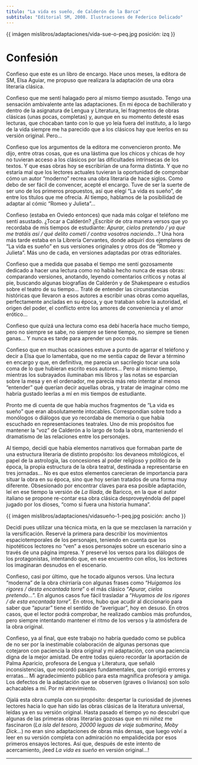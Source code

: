 ```yaml
---
titulo: "La vida es sueño, de Calderón de la Barca"
subtitulo: "Editorial SM, 2008. Ilustraciones de Federico Delicado"
---
```

{{ imágen mislibros/adaptaciones/vida-sue-o-peq.jpg posición: izq }}

# **Confesión**

Confieso que este es un libro de encargo. Hace unos meses, la editora de SM,
Elsa Aguiar, me propuso que realizara la adaptación de una obra literaria
clásica.

Confieso que me sentí halagado pero al mismo tiempo asustado. Tengo una
sensación ambivalente ante las adaptaciones. En mi época de bachillerato y
dentro de la asignatura de Lengua y Literatura, leí fragmentos de obras
clásicas (unas pocas, completas) y, aunque en su momento detesté esas
lecturas, que chocaban tanto con lo que yo leía fuera del instituto, a lo
largo de la vida siempre me ha parecido que a los clásicos hay que leerlos en
su versión original. Pero…

Confieso que los argumentos de la editora me convencieron pronto. Me dijo,
entre otras cosas, que es una lástima que los chicos y chicas de hoy no
tuvieran acceso a los clásicos por las dificultades intrínsecas de los
textos. Y que esas obras hoy se escribirían de una forma distinta. Y que no
estaría mal que los lectores actuales tuvieran la oportunidad de comprobar
cómo un autor “moderno” recrea una obra literaria de hace siglos. Como debo
de ser fácil de convencer, acepté el encargo. Tuve de ser la suerte de ser
uno de los primeros propuestos, así que elegí “La vida es sueño”, de entre
los títulos que me ofrecía. Al tiempo, hablamos de la posibilidad de adaptar
al cómic “Romeo y Julieta”...

Confieso (estaba en Oviedo entonces) que nada más colgar el teléfono me sentí
asustado. ¿Tocar a Calderón? ¿Escribir de otra manera versos que yo recordaba
de mis tiempos de estudiante: _Apurar, cielos pretendo / ya que me tratáis
así / qué delito cometí / contra vosotros naciendo…_? Una hora más tarde
estaba en la Librería Cervantes, donde adquirí dos ejemplares de “La vida es
sueño” en sus versiones originales y otros dos de “Romeo y Julieta”. Más uno
de cada, en versiones adaptadas por otras editoriales.

Confieso que a medida que pasaba el tiempo me sentí gozosamente dedicado a
hacer una lectura como no había hecho nunca de esas obras: comparando
versiones, anotando, leyendo comentarios críticos y notas al pie, buscando
algunas biografías de Calderón y de Shakespeare o estudios sobre el teatro de
su tiempo… Traté de entender las circunstancias históricas que llevaron a
esos autores a escribir unas obras como aquellas, perfectamente ancladas en
su época, y que trataban sobre la autoridad, el origen del poder, el
conflicto entre los amores de conveniencia y el amor erótico…

Confieso que quizá una lectura como esa debí hacerla hace mucho tiempo, pero
no siempre se sabe, no siempre se tiene tiempo, no siempre se tienen ganas… Y
nunca es tarde para aprender un poco más.

Confieso que en muchas ocasiones estuve a punto de agarrar el teléfono y
decir a Elsa que lo lamentaba, que no me sentía capaz de llevar a término en
encargo y que, en definitiva, me parecía un sacrilegio tocar una sola coma de
lo que hubieran escrito esos autores… Pero al mismo tiempo, mientras los
subrayados iluminaban mis libros y las notas se esparcían sobre la mesa y en
el ordenador, me parecía más reto intentar al menos “entender” qué querían
decir aquellas obras, y tratar de imaginar cómo me habría gustado leerlas a
mí en mis tiempos de estudiante.

Pronto me di cuenta de que había muchos fragmentos de “La vida es sueño” que
eran absolutamente intocables. Correspondían sobre todo a monólogos o
diálogos que yo recordaba de memoria o que había escuchado en
representaciones teatrales. Uno de mis propósitos fue mantener la “voz” de
Calderón a lo largo de toda la obra, manteniendo el dramatismo de las
relaciones entre los personajes.

Al tiempo, decidí que había elementos narrativos que formaban parte de una
estructura literaria de distinto propósito: los devaneos mitológicos, el
papel de la astrología, las concesiones al poder religioso y político de la
época, la propia estructura de la obra teatral, destinada a representarse en
tres jornadas… No es que estos elementos carecieran de importancia para
situar la obra en su época, sino que hoy serían tratados de una forma muy
diferente. Obsesionado por encontrar claves para esa posible adaptación, leí
en ese tiempo la versión de _La Ilíada_, de Baricco, en la que el autor
italiano se propone re-contar esa obra clásica desproveyéndola del papel
jugado por los dioses, “como si fuera una historia humana”.

{{ imágen mislibros/adaptaciones/vidasueño-1-peq.jpg posición: ancho }}

Decidí pues utilizar una técnica mixta, en la que se mezclasen la narración y
la versificación. Reservé la primera para describir los movimientos
espaciotemporales de los personajes, teniendo en cuenta que los hipotéticos
lectores no “ven” a esos personajes sobre un escenario sino a través de una
página impresa. Y preservé los versos para los diálogos de los protagonistas,
intentando que, en ese encuentro con ellos, los lectores los imaginaran
desnudos en el escenario.

Confieso, casi por último, que he tocado algunos versos. Una lectura
“moderna” de la obra chirriaría con algunas frases como “_Huigamos los
rigores / desta encantada torre_” o el más clásico “_Apurar, cielos
pretendo…_”. En algunos casos fue fácil trasladar a “_Huyamos de los rigores
/ de esta encantada torre_”. En otros, hubo que acudir al diccionario para
saber que “apurar” tiene el sentido de “averiguar”, hoy en desuso. En otros
casos, que el lector podrá comprobar, he realizado cambios más profundos,
pero siempre intentando mantener el ritmo de los versos y la atmósfera de la
obra original.

Confieso, ya al final, que este trabajo no habría quedado como se publica de
no ser por la inestimable colaboración de algunas personas que cotejaron con
paciencia la obra original y mi adaptación, con una paciencia digna de la
mejor amistad. De entre todas quiero recordar la aportación de Palma
Aparicio, profesora de Lengua y Literatura, que señaló inconsistencias, que
recordó pasajes fundamentales, que corrigió errores y erratas… Mi
agradecimiento público para esta magnífica profesora y amiga. Los defectos de
la adaptación que se observen (graves o livianos) son solo achacables a mí.
Por mi atrevimiento.

Ojalá esta obra cumpla con su propósito: despertar la curiosidad de jóvenes
lectores hacia lo que han sido las obras clásicas de la literatura universal,
leídas ya en su versión original. Hasta pasado el tiempo yo no descubrí que
algunas de las primeras obras literarias gozosas que en mi niñez me
fascinaron (_La isla del tesoro, 20000 leguas de viaje submarino, Moby
Dick…_) no eran sino adaptaciones de obras más densas, que luego volví a leer
en su versión completa con admiración no empalidecida por esos primeros
ensayos lectores. Así que, después de este intento de acercamiento, ¡leed _La
vida es sueño_ en versión original…!

* * *
